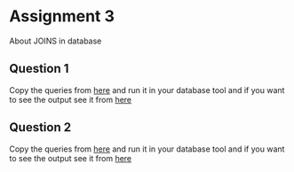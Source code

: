 # Assignment 3
About JOINS in database


## Question 1
Copy the queries from [here](https://github.com/jayan058/database-assignments/blob/assignment-3/assignment-three/question-one-queries-only.txt) and run it in your database tool and if you want to see the output see it from  [here](https://github.com/jayan058/database-assignments/blob/assignment-3/assignment-three/question-one-queries-with-results.pdf) 


## Question 2
Copy the queries from [here](https://github.com/jayan058/database-assignments/blob/assignment-3/assignment-three/question-two-queries-only.txt) and run it in your database tool and if you want to see the output see it from  [here](https://github.com/jayan058/database-assignments/blob/assignment-3/assignment-three/question-two-queries-with-results.pdf)
